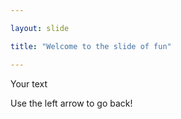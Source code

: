 ```yaml
---

layout: slide

title: "Welcome to the slide of fun"

---
```


Your text

Use the left arrow to go back!
